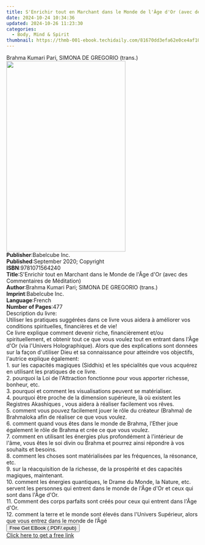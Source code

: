```yaml
---
title: S'Enrichir tout en Marchant dans le Monde de l'Âge d'Or (avec des Commentaires de Méditation) | Free Book
date: 2024-10-24 10:34:36
updated: 2024-10-26 11:23:30
categories:
  - Body, Mind & Spirit
thumbnail: https://thmb-001-ebook.techidaily.com/81670dd3efa62e0ce4af101a68996ccfd60fc235b3abbe4f0b7184e5ed4b461f.jpg
---
```

<main id="book-container">
  <div class="flex flex-col">
    <div class="book-brief flex-1 py-6 px-4 sm:p-6 md:py-10 md:px-8">
      <!-- brief-->
      <div class="book-brief-main">
        Brahma Kumari Pari, SIMONA DE GREGORIO (trans.)
      </div>
    </div>
    <div
      class="book-meta-info flex-1 grid gap-4 col-start-1 col-end-3 row-start-1 sm:mb-6 sm:grid-cols-4 lg:gap-6 lg:col-start-2 lg:row-end-6 lg:row-span-6 lg:mb-0"
    >
      <div
        class="book-meta-info-left place-content-center mt-4 p-4 text-sm leading-6 col-start-2 col-span-2 dark:text-slate-400"
      >
        <img
          class="w-full h-500 object-cover rounded-lg sm:h-255 sm:col-span-2 lg:col-span-full"
          src="https://img-001-ebook.techidaily.com/9458ae059af14d286091b8ef075fe5f16a381f01d3423765407f504f4e2f37da.jpg"
          alt=""
          width="312"
          height="500"
        />
      </div>
      <div
        class="book-meta-info-right mt-2 col-start-1 row-start-2 col-span-3 self-center"
      >
        <!-- meta data  -->
        <div class="flex flex-col px-4 md:px-8">
          <div class="flex-1">
            <strong>Publisher</strong>:<span class="px-2">Babelcube Inc.</span>
          </div>
          <div class="flex-1">
            <strong>Published</strong>:<span class="px-2"
              >September 2020; Copyright</span
            >
          </div>
          <div class="flex-1">
            <strong>ISBN</strong>:<span class="px-2">9781071564240</span>
          </div>
          <div class="flex-1">
            <strong>Title</strong>:<span class="px-2"
              >S&#39;Enrichir tout en Marchant dans le Monde de l&#39;Âge
              d&#39;Or (avec des Commentaires de Méditation)</span
            >
          </div>
          <div class="flex-1">
            <strong>Author</strong>:<span class="px-2"
              >Brahma Kumari Pari; SIMONA DE GREGORIO (trans.)</span
            >
          </div>
          <div class="flex-1">
            <strong>Imprint</strong>:<span class="px-2">Babelcube Inc.</span>
          </div>
          <div class="flex-1">
            <strong>Language</strong>:<span class="px-2">French</span>
          </div>
          <div class="flex-1">
            <strong>Number of Pages</strong>:<span class="px-2">477</span>
          </div>
        </div>
      </div>
    </div>
    <div class="book-description flex-1 py-6 px-4 sm:p-6 md:py-10 md:px-8">
      <div class="book-description-main">
        <div accordion-content="" id="description">
          Description du livre:<br />Utiliser les pratiques suggérées dans ce
          livre vous aidera à améliorer vos conditions spirituelles, financières
          et de vie!<br />Ce livre explique comment devenir riche,
          financièrement et/ou spirituellement, et obtenir tout ce que vous
          voulez tout en entrant dans l'Âge d'Or (via l'Univers Holographique).
          Alors que des explications sont données sur la façon d'utiliser Dieu
          et sa connaissance pour atteindre vos objectifs, l'autrice explique
          également:<br />1. sur les capacités magiques (Siddhis) et les
          spécialités que vous acquérez en utilisant les pratiques de ce
          livre.<br />2. pourquoi la Loi de l'Attraction fonctionne pour vous
          apporter richesse, bonheur, etc.<br />3. pourquoi et comment les
          visualisations peuvent se matérialiser.<br />4. pourquoi être proche
          de la dimension supérieure, là où existent les Registres Akashiques ,
          vous aidera à réaliser facilement vos rêves.<br />5. comment vous
          pouvez facilement jouer le rôle du créateur (Brahma) de Brahmaloka
          afin de réaliser ce que vous voulez.<br />6. comment quand vous êtes
          dans le monde de Brahma, l’Ether joue également le rôle de Brahma et
          crée ce que vous voulez.<br />7. comment en utilisant les énergies
          plus profondément à l'intérieur de l'âme, vous êtes le soi divin ou
          Brahma et pourrez ainsi répondre à vos souhaits et besoins.<br />8.
          comment les choses sont matérialisées par les fréquences, la
          résonance, etc.<br />9. sur la réacquisition de la richesse, de la
          prospérité et des capacités magiques, maintenant.<br />10. comment les
          énergies quantiques, le Drame du Monde, la Nature, etc. servent les
          personnes qui entrent dans le monde de l'Âge d'Or et ceux qui sont
          dans l'Âge d'Or.<br />11. Comment des corps parfaits sont créés pour
          ceux qui entrent dans l'Âge d'Or.<br />12. comment la terre et le
          monde sont élevés dans l'Univers Supérieur, alors que vous entrez dans
          le monde de l’Âgé
        </div>
        <div class="accordion-fader"></div>
      </div>
    </div>
    <div class="book-excerpts flex-1 py-6 px-4 sm:p-6 md:py-10 md:px-8"></div>
    <div
      class="book-about-author flex-1 py-6 px-4 sm:p-6 md:py-10 md:px-8"
    ></div>
    <div class="book-free-get flex-1 py-6 px-4 sm:p-6 md:py-10 md:px-8">
      <button
        id="btn-free-get"
        class="bg-blue-500 hover:bg-blue-700 text-white font-bold py-2 px-4 rounded"
      >
        Free Get EBook (.PDF/.epub)
      </button>
      <div id="countdown-display" class="px-2 text-lg mt-2"></div>
      <a
        id="free-link"
        class="hidden bg-blue-500 hover:bg-blue-700 text-white font-bold py-2 px-4 rounded"
        href="https://www.ebooks.com/en-us/book/210129560/s-enrichir-tout-en-marchant-dans-le-monde-de-l-ge-d-or-avec-des-commentaires-de-m-ditation/brahma-kumari-pari/"
        target="_blank"
        >Click here to get a free link</a
      >
    </div>
    <script>
      let countdownTime = 0;
      let countdownInterval = null;
      document
        .getElementById('btn-free-get')
        .addEventListener('click', startCountdown);
      function startCountdown() {
        countdownTime = new Date().getTime() + 60000 * 3;
        countdownInterval = setInterval(updateCountdown, 1000);
        document.getElementById('btn-free-get').disabled = true;
        document
          .getElementById('btn-free-get')
          .classList.add('bg-gray-500', 'cursor-not-allowed');
      }
      function updateCountdown() {
        let currentTime = new Date().getTime();
        let timeLeft = countdownTime - currentTime;
        let secondsLeft = Math.floor(timeLeft / 1000);
        document.getElementById('countdown-display').innerHTML =
          `Remaining time: ${secondsLeft} seconds.`;
        if (secondsLeft <= 0) {
          clearInterval(countdownInterval);
          document.getElementById('btn-free-get').classList.add('hidden');
          document.getElementById('free-link').classList.remove('hidden');
          document.getElementById('countdown-display').innerHTML = '';
        }
      }
    </script>
  </div>
</main>
